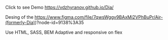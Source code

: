 Click to see Demo https://vdzhyranov.github.io/Dia/

Desing of the https://www.figma.com/file/7qwsWggv9BAxMi2VPhBuPr/Air-(formerly-Dia))?node-id=9138%3A35

Use HTML, SASS, BEM Adaptive and responsive on flex
